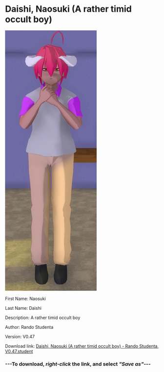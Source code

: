 # Daishi, Naosuki (A rather timid occult boy)

<img src="https://raw.githubusercontent.com/Arbiter1223/Daigaku-Gurashi-Custom-Students/master/Students/Files/Daishi%2C%20Naosuki%20(A%20rather%20timid%20occult%20boy).png" title="Daishi, Naosuki (A rather timid occult boy) - Rando Studenta, V0.47">

First Name: Naosuki

Last Name: Daishi

Description: A rather timid occult boy

Author: Rando Studenta

Version: V0.47

Download link: <a href="https://raw.githubusercontent.com/Arbiter1223/Daigaku-Gurashi-Custom-Students/master/Students/Files/Daishi%2C%20Naosuki%20(A%20rather%20timid%20occult%20boy)%20-%20Rando%20Studenta%2C%20V0.47.student">Daishi, Naosuki (A rather timid occult boy) - Rando Studenta, V0.47.student</a>

### ---**To download, _right-click_ the link, and select _"Save as"_**---
